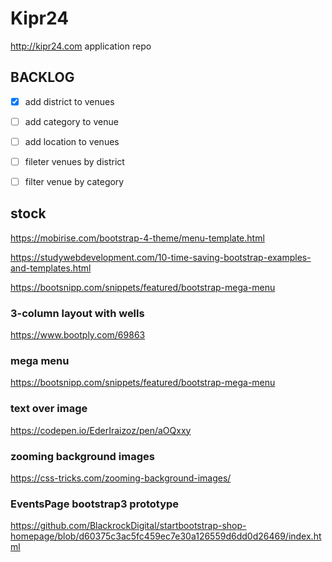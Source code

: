 # Kipr24 #
http://kipr24.com application repo

## BACKLOG ##
- [x] add district to venues
- [ ] add category to venue
- [ ] add location to venues
- [ ] fileter venues by district
- [ ] filter venue by category


## stock ##
https://mobirise.com/bootstrap-4-theme/menu-template.html

https://studywebdevelopment.com/10-time-saving-bootstrap-examples-and-templates.html

https://bootsnipp.com/snippets/featured/bootstrap-mega-menu

### 3-column layout with wells ###
https://www.bootply.com/69863

### mega menu ###
https://bootsnipp.com/snippets/featured/bootstrap-mega-menu

### text over image ###
https://codepen.io/EderIraizoz/pen/aOQxxy

### zooming background images ###
https://css-tricks.com/zooming-background-images/

### EventsPage bootstrap3 prototype ###
https://github.com/BlackrockDigital/startbootstrap-shop-homepage/blob/d60375c3ac5fc459ec7e30a126559d6dd0d26469/index.html


